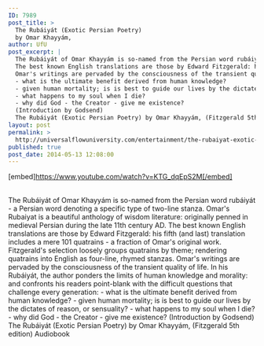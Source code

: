 ```yaml
---
ID: 7989
post_title: >
  The Rubáiyát (Exotic Persian Poetry)
  by Omar Khayyám,
author: UfU
post_excerpt: |
  The Rubáiyát of Omar Khayyám is so-named from the Persian word rubáiyát - a Persian word denoting a specific type of two-line stanza. Omar's Rubaiyat is a beautiful anthology of wisdom literature: originally penned in medieval Persian during the late 11th century AD.
  The best known English translations are those by Edward Fitzgerald: his fifth (and last) translation includes a mere 101 quatrains - a fraction of Omar's original work. Fitzgerald's selection loosely groups quatrains by theme; rendering quatrains into English as four-line, rhymed stanzas.
  Omar's writings are pervaded by the consciousness of the transient quality of life. In his Rubáiyát, the author ponders the limits of human knowledge and morality: and confronts his readers point-blank with the difficult questions that challenge every generation:
  - what is the ultimate benefit derived from human knowledge?
  - given human mortality; is is best to guide our lives by the dictates of reason, or sensuality?
  - what happens to my soul when I die?
  - why did God - the Creator - give me existence?
  (Introduction by Godsend)
  The Rubáiyát (Exotic Persian Poetry) by Omar Khayyám, (Fitzgerald 5th edition) Audiobook
layout: post
permalink: >
  http://universalflowuniversity.com/entertainment/the-rubaiyat-exotic-persian-poetry-by-omar-khayyam/
published: true
post_date: 2014-05-13 12:08:00
---
```

[embed]https://www.youtube.com/watch?v=KTG_dqEpS2M[/embed]</br></br>
<p>The Rubáiyát of Omar Khayyám is so-named from the Persian word rubáiyát - a Persian word denoting a specific type of two-line stanza. Omar's Rubaiyat is a beautiful anthology of wisdom literature: originally penned in medieval Persian during the late 11th century AD.
The best known English translations are those by Edward Fitzgerald: his fifth (and last) translation includes a mere 101 quatrains - a fraction of Omar's original work. Fitzgerald's selection loosely groups quatrains by theme; rendering quatrains into English as four-line, rhymed stanzas.
Omar's writings are pervaded by the consciousness of the transient quality of life. In his Rubáiyát, the author ponders the limits of human knowledge and morality: and confronts his readers point-blank with the difficult questions that challenge every generation:
- what is the ultimate benefit derived from human knowledge? 
- given human mortality; is is best to guide our lives by the dictates of reason, or sensuality? 
- what happens to my soul when I die? 
- why did God - the Creator - give me existence? 
(Introduction by Godsend)
The Rubáiyát (Exotic Persian Poetry) by Omar Khayyám, (Fitzgerald 5th edition) Audiobook</p>
